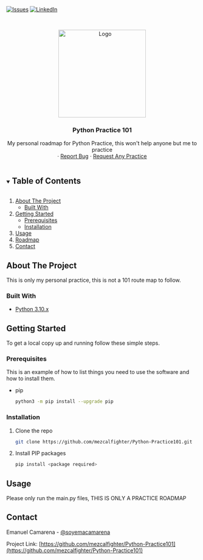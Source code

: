 [![Issues][issues-shield]][issues-url]
[![LinkedIn][linkedin-shield]][linkedin-url]

<!-- PROJECT LOGO -->
<br />
<p align="center">
  <a href="https://github.com/github_username/repo_name">
    <img src="https://img.icons8.com/color/48/000000/python--v1.png" alt="Logo" width="230" height="230">
  </a>

  <h3 align="center">Python Practice 101</h3>

  <p align="center">
    My personal roadmap for Python Practice, this won't help anyone but me to practice
    <br />
    ·
    <a href="https://github.com/mezcalfighter/Python-Practice101/issues">Report Bug</a>
    ·
    <a href="https://github.com/mezcalfighter/Python-Practice101/issues">Request Any Practice</a>
  </p>
</p>



<!-- TABLE OF CONTENTS -->
<details open="open">
  <summary><h2 style="display: inline-block">Table of Contents</h2></summary>
  <ol>
    <li>
      <a href="#about-the-project">About The Project</a>
      <ul>
        <li><a href="#built-with">Built With</a></li>
      </ul>
    </li>
    <li>
      <a href="#getting-started">Getting Started</a>
      <ul>
        <li><a href="#prerequisites">Prerequisites</a></li>
        <li><a href="#installation">Installation</a></li>
      </ul>
    </li>
    <li><a href="#usage">Usage</a></li>
    <li><a href="#roadmap">Roadmap</a></li>
    <li><a href="#contact">Contact</a></li>
  </ol>
</details>



<!-- ABOUT THE PROJECT -->
## About The Project
This is only my personal practice, this is not a 101 route map to follow.

### Built With

* [Python 3.10.x](https://www.python.org/downloads/)

<!-- GETTING STARTED -->
## Getting Started

To get a local copy up and running follow these simple steps.

### Prerequisites

This is an example of how to list things you need to use the software and how to install them.
* pip
  ```sh
  python3 -m pip install --upgrade pip
  ```

### Installation

1. Clone the repo
   ```sh
   git clone https://github.com/mezcalfighter/Python-Practice101.git
   ```
2. Install PIP packages
   ```sh
   pip install <package required>
   ```



<!-- USAGE EXAMPLES -->
## Usage

Please only run the main.py files, THIS IS ONLY A PRACTICE ROADMAP


<!-- CONTACT -->
## Contact

Emanuel Camarena - [@soyemacamarena](https://twitter.com/soyemacamarena)

Project Link: [https://github.com/mezcalfighter/Python-Practice101](https://github.com/mezcalfighter/Python-Practice101)

<!-- MARKDOWN LINKS & IMAGES -->
<!-- https://www.markdownguide.org/basic-syntax/#reference-style-links -->
[issues-shield]: https://img.shields.io/github/issues/github_username/repo.svg?style=for-the-badge
[issues-url]: https://github.com/mezcalfighter/Python-Practice101/issues
[linkedin-shield]: https://img.shields.io/badge/-LinkedIn-black.svg?style=for-the-badge&logo=linkedin&colorB=555
[linkedin-url]: https://www.linkedin.com/in/emanuel-camarena/